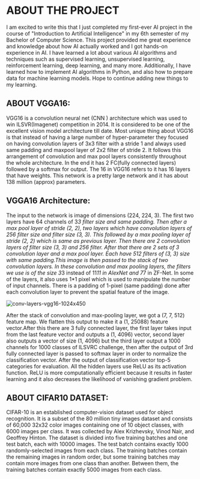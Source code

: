 # ABOUT THE PROJECT 
I am excited to write this that I just completed my first-ever AI project in the course of "Introduction to Artificial Intelligence" in my 6th semester of my Bachelor of Computer Science. This project provided me great experience and knowledge about how AI actually worked and I got hands-on experience in AI. I have learned a lot about various AI algorithms and techniques such as supervised learning, unsupervised learning, reinforcement learning, deep learning, and many more. Additionally, I have learned how to implement AI algorithms in Python, and also how to prepare data for machine learning models. Hope to continue adding new things to my learning. 

## ABOUT VGGA16:
VGG16 is a convolution neural net (CNN ) architecture which was used to win ILSVR(Imagenet) competition in 2014. It is considered to be one of the excellent vision model architecture till date. Most unique thing about VGG16 is that instead of having a large number of hyper-parameter they focused on having convolution layers of 3x3 filter with a stride 1 and always used same padding and maxpool layer of 2x2 filter of stride 2. It follows this arrangement of convolution and max pool layers consistently throughout the whole architecture. In the end it has 2 FC(fully connected layers) followed by a softmax for output. The 16 in VGG16 refers to it has 16 layers that have weights. This network is a pretty large network and it has about 138 million (approx) parameters.

## VGGA16 Architecture:
The input to the network is image of dimensions (224, 224, 3). The first two layers have 64 channels of 3*3 filter size and same padding. Then after a max pool layer of stride (2, 2), two layers which have convolution layers of 256 filter size and filter size (3, 3). This followed by a max pooling layer of stride (2, 2) which is same as previous layer. Then there are 2 convolution layers of filter size (3, 3) and 256 filter. After that there are 2 sets of 3 convolution layer and a max pool layer. Each have 512 filters of (3, 3) size with same padding.This image is then passed to the stack of two convolution layers. In these convolution and max pooling layers, the filters we use is of the size 3*3 instead of 11*11 in AlexNet and 7*7 in ZF-Net. In some of the layers, it also uses 1*1 pixel which is used to manipulate the number of input channels. There is a padding of 1-pixel (same padding) done after each convolution layer to prevent the spatial feature of the image.

![conv-layers-vgg16-1024x450](https://user-images.githubusercontent.com/81988522/119732028-87bbc380-be2c-11eb-92a9-c0f2072259b0.jpg)


After the stack of convolution and max-pooling layer, we got a (7, 7, 512) feature map. We flatten this output to make it a (1, 25088) feature vector.After this there are 3 fully connected layer, the first layer takes input from the last feature vector and outputs a (1, 4096) vector, second layer also outputs a vector of size (1, 4096) but the third layer output a 1000 channels for 1000 classes of ILSVRC challenge, then after the output of 3rd fully connected layer is passed to softmax layer in order to normalize the classification vector. After the output of classification vector top-5 categories for evaluation. All the hidden layers use ReLU as its activation function. ReLU is more computationally efficient because it results in faster learning and it also decreases the likelihood of vanishing gradient problem.


## ABOUT CIFAR10 DATASET:
CIFAR-10  is an established computer-vision dataset used for object recognition. It is a subset of the 80 million tiny images dataset and consists of 60,000 32x32 color images containing one of 10 object classes, with 6000 images per class. It was collected by Alex Krizhevsky, Vinod Nair, and Geoffrey Hinton.
The dataset is divided into five training batches and one test batch, each with 10000 images. The test batch contains exactly 1000 randomly-selected images from each class. The training batches contain the remaining images in random order, but some training batches may contain more images from one class than another. Between them, the training batches contain exactly 5000 images from each class.
